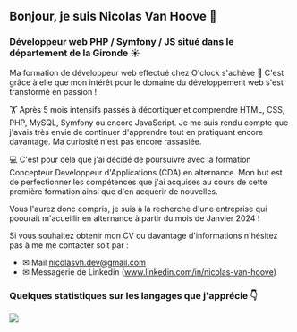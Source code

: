 ## Bonjour, je suis Nicolas Van Hoove 👋 
### Développeur web PHP / Symfony / JS situé dans le département de la Gironde ☀

Ma formation de développeur web effectué chez O'clock s'achève 🌱 C'est grâce à elle que mon intérêt pour le domaine du développement web s'est transformé en passion ! 

🏋 Après 5 mois intensifs passés à décortiquer et comprendre HTML, CSS, PHP, MySQL, Symfony ou encore JavaScript. Je me suis rendu compte que j'avais très envie de continuer d'apprendre tout en pratiquant encore davantage. Ma curiosité n'est pas encore rassasiée. 

💻 C'est pour cela que j'ai décidé de poursuivre avec la formation Concepteur Developpeur d'Applications (CDA) en alternance. Mon but est de perfectionner les compétences que j'ai acquises au cours de cette première formation ainsi que d'en acquérir de nouvelles. 

Vous l'aurez donc compris, je suis à la recherche d'une entreprise qui poourait m'acueillir en alternance à partir du mois de Janvier 2024 ! 

Si vous souhaitez obtenir mon CV ou davantage d'informations n'hésitez pas à me me contacter soit par :
- ✉ Mail nicolasvh.dev@gmail.com
- ✉ Messagerie de Linkedin (www.linkedin.com/in/nicolas-van-hoove)

### Quelques statistiques sur les langages que j'apprécie 👇
![](https://github-readme-stats.vercel.app/api/top-langs/?username=NicolasVanHoove&theme=onedark&hide_langs_below=8)

<!--
**NicolasVanHoove/NicolasVanHoove** is a ✨ _special_ ✨ repository because its `README.md` (this file) appears on your GitHub profile.

Here are some ideas to get you started:

- 🔭 I’m currently working on ...
- 🌱 I’m currently learning ...
- 👯 I’m looking to collaborate on ...
- 🤔 I’m looking for help with ...
- 💬 Ask me about ...
- 📫 How to reach me: ...
- 😄 Pronouns: ...
- ⚡ Fun fact: ...
-->
